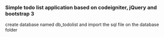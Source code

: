 ### Simple todo list application based on codeigniter, jQuery and bootstrap 3

create database named db_todolist and import the sql file on the database folder
